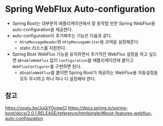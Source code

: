 # Spring WebFlux Auto-configuration

- Spring Boot는 대부분의 애플리케이션에서 잘 동작할 만한 Spring WebFlux용 auto-configuration을 제공한다.
- auto-configuration이 추가해주는 기능은 다음과 같다.
    - ```HttpMessageReader```와 ```HttpMessageWriter```용 코덱을 설정해준다.
    - static 리소스를 지원한다.
- Spring Boot WebFlux 기능을 유지하면서 추가적인 WebFlux 설정을 하고 싶으면 ```@EnableWebFlux``` 없이
```Configuration```를 애플리케이션에 붙이고 ```WebFluxConfigurer```를 구현하면 된다.
    -  ```@EnableWebFlux```를 붙이면 Spring Boot가 제공하는 WebFlux용 자동설정을 모두 무시하고 하나 하나 다 설정해야 한다.
    
## 참고
https://youtu.be/JuQiY0yqwCI
https://docs.spring.io/spring-boot/docs/2.0.1.RELEASE/reference/htmlsingle/#boot-features-webflux-auto-configuration
